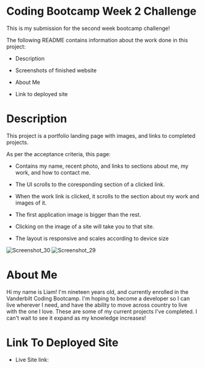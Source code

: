 # Coding Bootcamp Week 2 Challenge

This is my submission for the second week bootcamp challenge!

The following README contains information about the work done in this project:

* Description 

* Screenshots of finished website

* About Me

* Link to deployed site

# Description

This project is a portfolio landing page with images, and links to completed projects.

As per the acceptance criteria, this page:

* Contains my name, recent photo, and links to sections about me, my work, and how to contact me.

* The UI scrolls to the coresponding section of a clicked link.

* When the work link is clicked, it scrolls to the section about my work and images of it.

* The first application image is bigger than the rest.

* Clicking on the image of a site will take you to that site.

* The layout is responsive and scales according to device size

![Screenshot_30](https://user-images.githubusercontent.com/113379247/196053357-c47103a4-2b29-4e6b-a16b-62cd2b6a8552.png)
![Screenshot_29](https://user-images.githubusercontent.com/113379247/196053390-d0300d26-1aa7-4156-9731-75e222096791.png)

# About Me

Hi my name is Liam! I'm nineteen years old, and currently enrolled in the Vanderbilt Coding Bootcamp. I'm hoping to become a developer so I can live wherever I need, and have the ability to move across country to live with the one I love. These are some of my current projects I've completed. I can't wait to see it expand as my knowledge increases!

# Link To Deployed Site

* Live Site link: